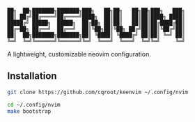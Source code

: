 ```
██╗  ██╗███████╗███████╗███╗   ██╗██╗   ██╗██╗███╗   ███╗
██║ ██╔╝██╔════╝██╔════╝████╗  ██║██║   ██║██║████╗ ████║
█████╔╝ █████╗  █████╗  ██╔██╗ ██║██║   ██║██║██╔████╔██║
██╔═██╗ ██╔══╝  ██╔══╝  ██║╚██╗██║╚██╗ ██╔╝██║██║╚██╔╝██║
██║  ██╗███████╗███████╗██║ ╚████║ ╚████╔╝ ██║██║ ╚═╝ ██║
╚═╝  ╚═╝╚══════╝╚══════╝╚═╝  ╚═══╝  ╚═══╝  ╚═╝╚═╝     ╚═╝
```

A lightweight, customizable neovim configuration.

## Installation

```bash
git clone https://github.com/cqroot/keenvim ~/.config/nvim

cd ~/.config/nvim
make bootstrap
```
